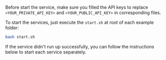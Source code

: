 Before start the service, make sure you filled the API keys to replace `<YOUR_PRIVATE_API_KEY>` and `<YOUR_PUBLIC_API_KEY>` in corresponding files.

To start the services, just execute the `start.sh` at root of each example folder:

```bash
bash start.sh
```

If the service didn't run up successfully, you can follow the instructions below to start each service separately.

